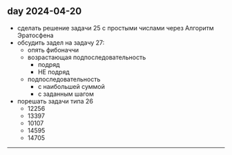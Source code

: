 ## day 2024-04-20

- сделать решение задачи 25 с простыми числами через Алгоритм Эратосфена  
- обсудить задел на задачу 27:  
  - опять фибоначчи  
  - возрастающая подпоследовательность  
    - подряд  
    - НЕ подряд  
  - подпоследовательность  
    - с наибольшей суммой    
    - с заданным шагом  
- порешать задачи типа 26  
  - 12256  
  - 13397  
  - 10107  
  - 14595  
  - 14705  

---  

